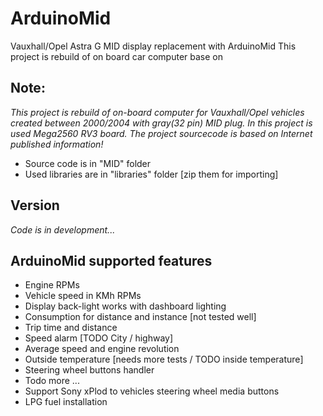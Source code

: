 # ArduinoMid
Vauxhall/Opel Astra G MID display replacement with ArduinoMid
This project is rebuild of on board car computer base on 

## Note:
_This project is rebuild of on-board computer for Vauxhall/Opel vehicles 
 created between 2000/2004 with gray(32 pin) MID plug.
In this project is used Mega2560 RV3 board.
The project sourcecode is based on Internet published information!_

* Source code is in "MID" folder
* Used libraries are in "libraries" folder [zip them for importing]

## Version 
   _Code is  in development..._

## ArduinoMid supported features

* Engine RPMs
* Vehicle speed in KMh RPMs
* Display back-light works with dashboard lighting
* Consumption for distance and instance [not tested well]
* Trip time and distance
* Speed alarm [TODO City / highway]
* Average speed and engine revolution
* Outside temperature [needs more tests / TODO inside temperature]
* Steering wheel buttons handler  
* Todo more ...
* Support Sony xPlod to vehicles steering wheel media buttons
* LPG fuel installation







